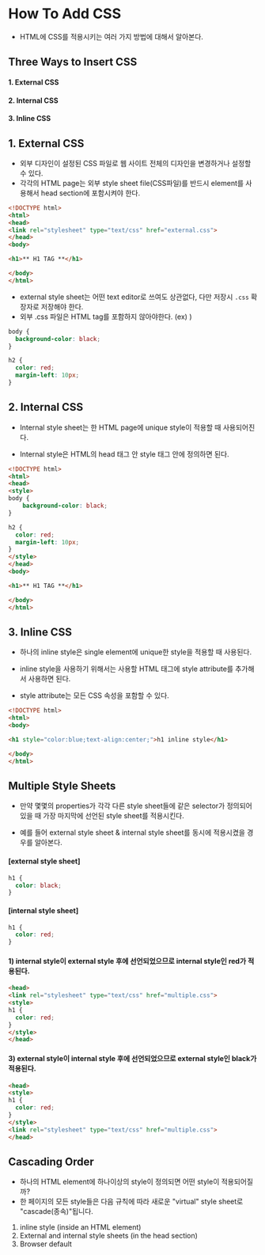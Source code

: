 # How To Add CSS

- HTML에 CSS를 적용시키는 여러 가지 방법에 대해서 알아본다.





## Three Ways to Insert CSS

#### 1. External CSS

#### 2. Internal CSS

#### 3. Inline CSS





## 1. External CSS

- 외부 디자인이 설정된 CSS 파일로 웹 사이트 전체의 디자인을 변경하거나 설정할 수 있다.
- 각각의 HTML page는 외부 style sheet file(CSS파일)를 반드시 <link> element를 사용해서 head section에 포함시켜야 한다.

```html
<!DOCTYPE html>
<html>
<head>
<link rel="stylesheet" type="text/css" href="external.css">
</head>
<body>

<h1>** H1 TAG **</h1>

</body>
</html>
```



- external style  sheet는 어떤 text editor로 쓰여도 상관없다, 다만 저장시 `.css` 확장자로 저장해야 한다.
- 외부 .css 파일은 HTML tag를 포함하지 않아야한다. (ex) <head>)

```css
body {
  background-color: black;
}

h2 {
  color: red;
  margin-left: 10px;
}
```





## 2. Internal CSS

- Internal style sheet는 한 HTML page에 unique style이 적용할 때 사용되어진다.

- Internal style은 HTML의 head 태그 안 style 태그 안에 정의하면 된다.

```html
<!DOCTYPE html>
<html>
<head>
<style>
body {
	background-color: black;
}

h2 {
  color: red;
  margin-left: 10px;
}
</style>
</head>
<body>

<h1>** H1 TAG **</h1>

</body>
</html>
```





## 3. Inline CSS

- 하나의 inline style은 single element에 unique한 style을 적용할 때 사용된다.

- inline style을 사용하기 위해서는 사용할 HTML 태그에 style attribute를 추가해서 사용하면 된다.
- style attribute는 모든 CSS 속성을 포함할 수 있다.

```html
<!DOCTYPE html>
<html>
<body>

<h1 style="color:blue;text-align:center;">h1 inline style</h1>

</body>
</html>
```





## Multiple Style Sheets

- 만약 몇몇의 properties가 각각 다른 style sheet들에 같은 selector가 정의되어 있을 때 가장 마지막에 선언된 style sheet를 적용시킨다.

- 예를 들어 external style sheet & internal style sheet를 동시에 적용시켰을 경우를 알아본다.

#### [external style sheet]

```css
h1 {
  color: black;
}
```

#### [internal style sheet]

```css
h1 {
  color: red;   
}
```

#### 1) internal style이 external style 후에 선언되었으므로 internal style인 red가 적용된다.

```html
<head>
<link rel="stylesheet" type="text/css" href="multiple.css">
<style>
h1 {
  color: red;
}
</style>
</head>
```



#### 3) external style이 internal style 후에 선언되었으므로 external style인 black가 적용된다.

```html
<head>
<style>
h1 {
  color: red;
}
</style>
<link rel="stylesheet" type="text/css" href="multiple.css">
</head>
```





## Cascading Order

- 하나의 HTML element에 하나이상의 style이 정의되면 어떤 style이 적용되어질까?
- 한 페이지의 모든 style들은 다음 규칙에 따라 새로운 "virtual" style sheet로 "cascade(종속)"됩니다.

 

1. inline style (inside an HTML element)
2. External and internal style sheets (in the head section)
3. Browser default













